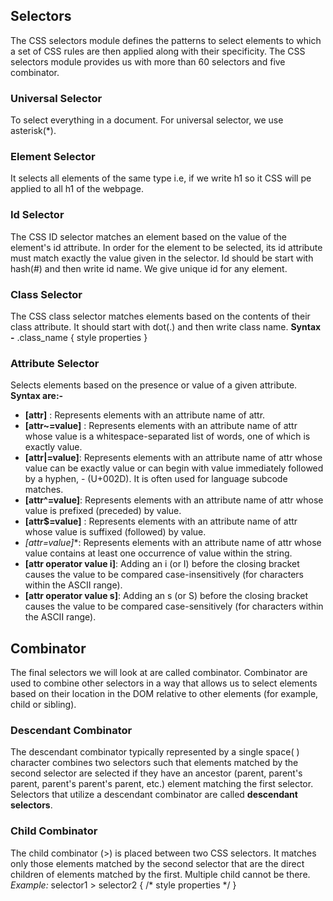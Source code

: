 ## Selectors
The CSS selectors module defines the patterns to select elements to which a set of CSS rules are then applied along with their specificity. The CSS selectors module provides us with more than 60 selectors and five combinator.

### Universal Selector
To select everything in a document. For universal selector, we use asterisk(*).

### Element Selector
It selects all elements of the same type i.e, if we write h1 so it CSS will pe applied to all h1 of the webpage.

### Id Selector
The CSS ID selector matches an element based on the value of the element's id attribute. In order for the element to be selected, its id attribute must match exactly the value given in the selector. Id should be start with hash(#) and then write id name. We give unique id for any element.

### Class Selector
The CSS class selector matches elements based on the contents of their class attribute. It should start with dot(.) and then write class name.
**Syntax -** .class_name { style properties }

### Attribute Selector
Selects elements based on the presence or value of a given attribute.
**Syntax are:-**
- **[attr]** : Represents elements with an attribute name of attr.
- **[attr~=value]** : Represents elements with an attribute name of attr whose value is a whitespace-separated list of words, one of which is exactly value.
- **[attr|=value]**: Represents elements with an attribute name of attr whose value can be exactly value or can begin with value immediately followed by a hyphen, - (U+002D). It is often used for language subcode matches.
- **[attr^=value]**: Represents elements with an attribute name of attr whose value is prefixed (preceded) by value.
- **[attr$=value]** : Represents elements with an attribute name of attr whose value is suffixed (followed) by value.
- **[attr*=value]**: Represents elements with an attribute name of attr whose value contains at least one occurrence of value within the string.
- **[attr operator value i]**: Adding an i (or I) before the closing bracket causes the value to be compared case-insensitively (for characters within the ASCII range).
- **[attr operator value s]**: Adding an s (or S) before the closing bracket causes the value to be compared case-sensitively (for characters within the ASCII range).

## Combinator
The final selectors we will look at are called combinator. Combinator are used to combine other selectors in a way that allows us to select elements based on their location in the DOM relative to other elements (for example, child or sibling).

### Descendant Combinator
The descendant combinator typically represented by a single space( ) character combines two selectors such that elements matched by the second selector are selected if they have an ancestor (parent, parent's parent, parent's parent's parent, etc.) element matching the first selector. Selectors that utilize a descendant combinator are called **descendant selectors**.

### Child Combinator
The child combinator (>) is placed between two CSS selectors. It matches only those elements matched by the second selector that are the direct children of elements matched by the first. Multiple child cannot be there.
*Example:* selector1 > selector2 { /* style properties */ }
<!-- The white space around the > combinator is optional but recommended. -->

